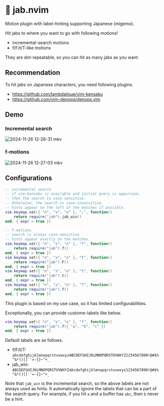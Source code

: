 # 🤜 jab.nvim

Motion plugin with label-hinting supporting Japanese (migemo).

Hit jabs to where you want to go with following motions!

- incremental-search motions
- f/F/t/T-like motions

They are dot-repeatable, so you can hit as many jabs as you want.

## Recommendation

To hit jabs on Japanese characters, you need following plugins.

- https://github.com/lambdalisue/vim-kensaku
- https://github.com/vim-denops/denops.vim

## Demo

### Incremental search

![2024-11-26 12-26-31 mkv](https://github.com/user-attachments/assets/f50e5eb0-4441-494a-b4bc-c76aaf0e900c)

### f-motions

![2024-11-26 12-27-03 mkv](https://github.com/user-attachments/assets/d0689b8e-0945-4152-b1b7-6bdfa0cc4b03)

## Configurations

```lua
-- incremental search
-- if vim-kensaku is available and initial query is uppercase,
-- then the search is case-sensitive.
-- Otherwise, the search is case-insensitive.
-- hints appear on the left of the matches if possible.
vim.keymap.set({ "n", "x", "o" }, ";", function()
	return require("jab").jab_win()
end, { expr = true })

-- f-motions
-- search is always case-sensitive
-- hints appear exactly on the matches.
vim.keymap.set({ "n", "x", "o" }, "f", function()
	return require("jab").f()
end, { expr = true })
vim.keymap.set({ "n", "x", "o" }, "F", function()
	return require("jab").F()
end, { expr = true })
vim.keymap.set({ "n", "x", "o" }, "t", function()
	return require("jab").t()
end, { expr = true })
vim.keymap.set({ "n", "x", "o" }, "T", function()
	return require("jab").T()
end, { expr = true })
```

This plugin is based on my use case, so it has limited configurabilities.

Exceptionally, you can provide custome-labels like below.

```lua
vim.keymap.set({ "n", "x", "o" }, "f", function()
	return require("jab").f({ "a", "b", "c" })
end, { expr = true })
```

Default labels are as follows.

- f/F/t/T: ``` abcdefghijklmnopqrstuvwxyzABCDEFGHIJKLMNOPQRSTUVWXYZ1234567890!@#$%^&*()[]`'=-{}~"+_ ``` 
- jab_win: ``` ABCDEFGHIJKLMNOPQRSTUVWXYZabcdefghijklmnopqrstuvwxyz1234567890!@#$%^&*()[]`'=-{}~"+_ ```

Note that `jab_win` is the incremental search, so the above labels are not always used as hints.
It automatically ignore the labels that can be a part of the search query.
For example, if you hit `a` and a buffer has `abc`, then `b` never be a hint.
